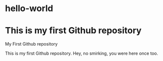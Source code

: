 # hello-world

This is my first Github repository
=======

My First Github repository

This is my first Github repository.  Hey, no smirking, you were here once too. 

